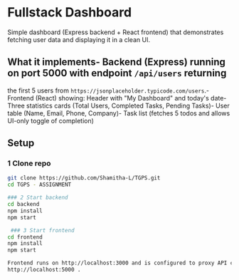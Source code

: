 # Fullstack Dashboard

Simple dashboard (Express backend + React frontend) that demonstrates fetching
user data and displaying it in a clean UI.

## What it implements- Backend (Express) running on port 5000 with endpoint `/api/users` returning

the first 5 users from `https://jsonplaceholder.typicode.com/users`.- Frontend (React) showing:
Header with "My Dashboard" and today's date- Three statistics cards (Total Users, Completed Tasks, Pending Tasks)- User table (Name, Email, Phone, Company)- Task list (fetches 5 todos and allows UI-only toggle of completion)

## Setup

### 1 Clone repo

```bash
git clone https://github.com/Shamitha-L/TGPS.git
cd TGPS - ASSIGNMENT

### 2 Start backend
cd backend
npm install
npm start

 ### 3 Start frontend
cd frontend
npm install
npm start

Frontend runs on http://localhost:3000 and is configured to proxy API calls to
http://localhost:5000 .
```
